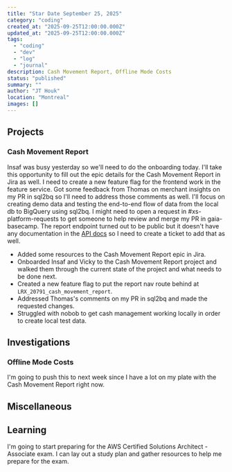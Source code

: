```yaml
---
title: "Star Date September 25, 2025"
category: "coding"
created_at: "2025-09-25T12:00:00.000Z"
updated_at: "2025-09-25T12:00:00.000Z"
tags:
  - "coding"
  - "dev"
  - "log"
  - "journal"
description: Cash Movement Report, Offline Mode Costs
status: "published"
summary: ""
author: "JT Houk"
location: "Montreal"
images: []
---
```


## Projects

### Cash Movement Report

Insaf was busy yesterday so we'll need to do the onboarding today. I'll take this opportunity to fill out the epic details for the Cash Movement Report in Jira as well.
I need to create a new feature flag for the frontend work in the feature service.
Got some feedback from Thomas on merchant insights on my PR in sql2bq so I'll need to address those comments as well.
I'll focus on creating demo data and testing the end-to-end flow of data from the local db to BigQuery using sql2bq.
I might need to open a request in #xs-platform-requests to get someone to help review and merge my PR in gaia-basecamp.
The report endpoint turned out to be public but it doesn't have any documentation in the [API docs](https://x-series-api.lightspeedhq.com/reference) so I need to create a ticket to add that as well.

- Added some resources to the Cash Movement Report epic in Jira.
- Onboarded Insaf and Vicky to the Cash Movement Report project and walked them through the current state of the project and what needs to be done next.
- Created a new feature flag to put the report nav route behind at `LRX_20791_cash_movement_report`.
- Addressed Thomas's comments on my PR in sql2bq and made the requested changes.
- Struggled with nobob to get cash management working locally in order to create local test data.

## Investigations

### Offline Mode Costs

I'm going to push this to next week since I have a lot on my plate with the Cash Movement Report right now.

## Miscellaneous

## Learning

I'm going to start preparing for the AWS Certified Solutions Architect - Associate exam. I can lay out a study plan and gather resources to help me prepare for the exam.
